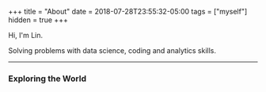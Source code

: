 +++
title = "About"
date = 2018-07-28T23:55:32-05:00
tags = ["myself"]
hidden = true
+++


Hi, I'm Lin.

Solving problems with data science, coding and analytics skills.

***

### Exploring the World
